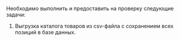 Необходимо выполнить и предоставить на проверку следующие задачи:

1. Выгрузка каталога товаров из csv-файла с сохранением всех позиций в базе данных.